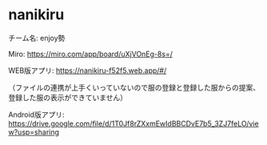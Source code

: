 # nanikiru

チーム名: enjoy勢

Miro: https://miro.com/app/board/uXjVOnEg-8s=/

WEB版アプリ: https://nanikiru-f52f5.web.app/#/

（ファイルの連携が上手くいっていないので服の登録と登録した服からの提案、登録した服の表示ができていません）

Android版アプリ: https://drive.google.com/file/d/1T0Jf8rZXxmEwIdBBCDvE7b5_3ZJ7feLO/view?usp=sharing

